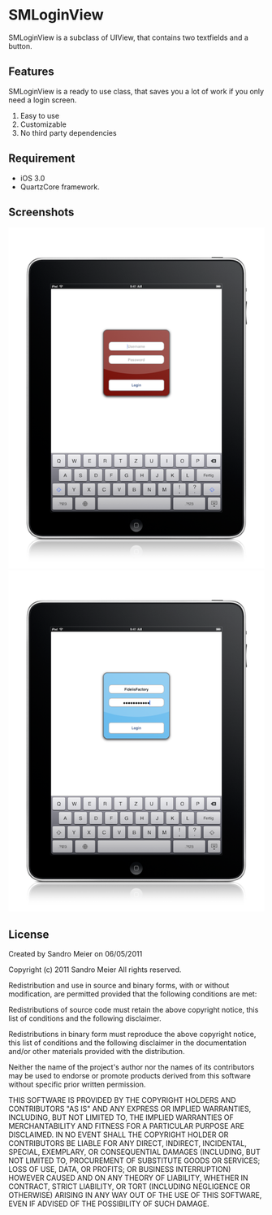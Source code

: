# SMLoginView
SMLoginView is a subclass of UIView, that contains two textfields and a button. 

## Features
SMLoginView is a ready to use class, that saves you a lot of work if you only need a login screen.

1. Easy to use
2. Customizable
3. No third party dependencies

## Requirement

* iOS 3.0
* QuartzCore framework.


## Screenshots

![Screenshot 1](https://github.com/fechu/SMLoginView/raw/master/Screenshots/RedLogin.png)   ![Screenshot 2](https://github.com/fechu/SMLoginView/raw/master/Screenshots/BlueLogin.png)  

## License

Created by Sandro Meier on 06/05/2011

Copyright (c) 2011 Sandro Meier
All rights reserved.

Redistribution and use in source and binary forms, with or without
modification, are permitted provided that the following conditions
are met:

Redistributions of source code must retain the above copyright notice,
this list of conditions and the following disclaimer.

Redistributions in binary form must reproduce the above copyright
notice, this list of conditions and the following disclaimer in the
documentation and/or other materials provided with the distribution.

Neither the name of the project's author nor the names of its
contributors may be used to endorse or promote products derived from
this software without specific prior written permission.

THIS SOFTWARE IS PROVIDED BY THE COPYRIGHT HOLDERS AND CONTRIBUTORS
"AS IS" AND ANY EXPRESS OR IMPLIED WARRANTIES, INCLUDING, BUT NOT
LIMITED TO, THE IMPLIED WARRANTIES OF MERCHANTABILITY AND FITNESS
FOR A PARTICULAR PURPOSE ARE DISCLAIMED. IN NO EVENT SHALL THE COPYRIGHT
HOLDER OR CONTRIBUTORS BE LIABLE FOR ANY DIRECT, INDIRECT, INCIDENTAL,
SPECIAL, EXEMPLARY, OR CONSEQUENTIAL DAMAGES (INCLUDING, BUT NOT LIMITED
TO, PROCUREMENT OF SUBSTITUTE GOODS OR SERVICES; LOSS OF USE, DATA, OR
PROFITS; OR BUSINESS INTERRUPTION) HOWEVER CAUSED AND ON ANY THEORY OF
LIABILITY, WHETHER IN CONTRACT, STRICT LIABILITY, OR TORT (INCLUDING
NEGLIGENCE OR OTHERWISE) ARISING IN ANY WAY OUT OF THE USE OF THIS
SOFTWARE, EVEN IF ADVISED OF THE POSSIBILITY OF SUCH DAMAGE.
